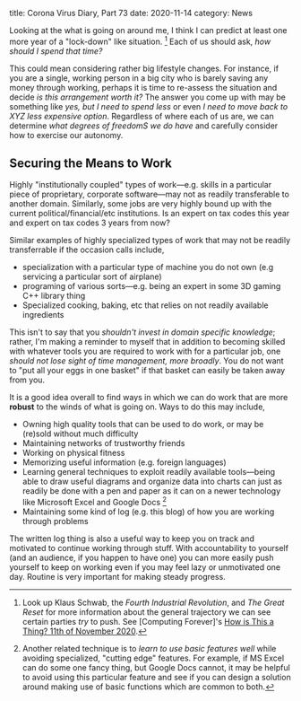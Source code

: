 title: Corona Virus Diary, Part 73
date: 2020-11-14
category: News

Looking at the what is going on around me, I think I can predict at
least one more year of a "lock-down" like situation. [^1] Each of us
should ask, *how should I spend that time?*

This could mean considering rather big lifestyle changes. For
instance, if you are a single, working person in a big city who is
barely saving any money through working, perhaps it is time to
re-assess the situation and decide *is this arrangement worth it?* The
answer you come up with may be something like *yes, but I need to
spend less* or even *I need to move back to XYZ less expensive
option*. Regardless of where each of us are, we can determine *what
degrees of freedomS we do have* and carefully consider how to exercise
our autonomy.

Securing the Means to Work
--------------------------

Highly "institutionally coupled" types of work&mdash;e.g. skills in a
particular piece of proprietary, corporate software&mdash;may not as
readily transferable to another domain. Similarly, some jobs are very
highly bound up with the current political/financial/etc institutions.
Is an expert on tax codes this year and expert on tax codes 3 years
from now?

Similar examples of highly specialized types of work that may not be
readily transferrable if the occasion calls include,

- specialization with a particular type of machine you do not own (e.g
  servicing a particular sort of airplane)
- programing of various sorts&mdash;e.g. being an expert in some 3D
  gaming C++ library thing
- Specialized cooking, baking, etc that relies on not readily
  available ingredients

This isn't to say that you *shouldn't invest in domain specific
knowledge*; rather, I'm making a reminder to myself that in addition
to becoming skilled with whatever tools you are required to work with
for a particular job, one *should not lose sight of time management,
more broadly*. You do not want to "put all your eggs in one basket" if
that basket can easily be taken away from you.

It is a good idea overall to find ways in which we can do work that
are more **robust** to the winds of what is going on. Ways to do this
may include,
 
- Owning high quality tools that can be used to do work, or may be
  (re)sold without much difficulty
- Maintaining networks of trustworthy friends
- Working on physical fitness
- Memorizing useful information (e.g. foreign languages)
- Learning general techniques to exploit readily available
  tools&mdash;being able to draw useful diagrams and organize data
  into charts can just as readily be done with a pen and paper as it
  can on a newer technology like Microsoft Excel and Google Docs [^2]
- Maintaining some kind of log (e.g. this blog) of how you are working
  through problems

The written log thing is also a useful way to keep you on track and
motivated to continue working through stuff. With accountability to
yourself (and an audience, if you happen to have one) you can more
easily push yourself to keep on working even if you may feel lazy or
unmotivated one day. Routine is very important for making steady
progress.


[^1]: Look up Klaus Schwab, the *Fourth Industrial Revolution*, and
    *The Great Reset* for more information about the general
    trajectory we can see certain parties *try* to push. See
    [Computing Forever]'s [How is This a Thing? 11th of November
    2020](https://www.bitchute.com/video/33rlMWNJKNE/).
[^2]: Another related technique is to *learn to use basic features
    well* while avoiding specialized, "cutting edge" features. For
    example, if MS Excel can do some one fancy thing, but Google Docs
    cannot, it may be helpful to avoid using this particular feature
    and see if you can design a solution around making use of basic
    functions which are common to both.
